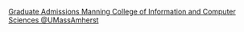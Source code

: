 [Graduate Admissions   Manning College of Information and Computer Sciences   @UMassAmherst](https://qi.tc/qi/116574)